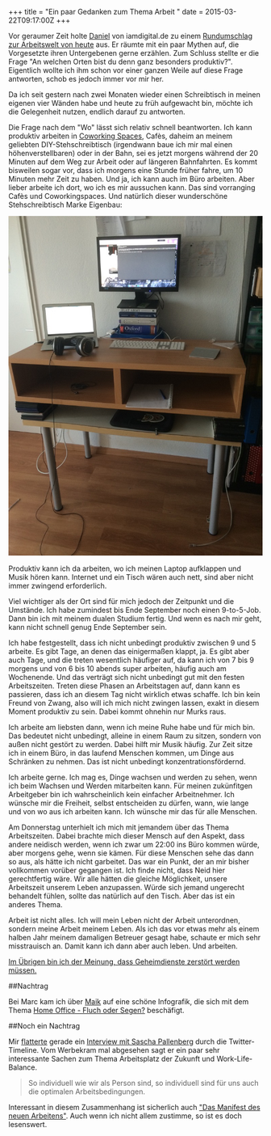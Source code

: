+++
title = "Ein paar Gedanken zum Thema Arbeit "
date = 2015-03-22T09:17:00Z
+++

Vor geraumer Zeit holte [Daniel](https://twitter.com/danielschoeberl) von iamdigital.de zu einem [Rundumschlag zur Arbeitswelt von heute](http://www.iamdigital.de/arbeitswelt-von-heute/) aus. Er räumte mit ein paar Mythen auf, die Vorgesetzte ihren Untergebenen gerne erzählen. Zum Schluss stellte er die Frage "An welchen Orten bist du denn ganz besonders produktiv?". Eigentlich wollte ich ihm schon vor einer ganzen Weile auf diese Frage antworten, schob es jedoch immer vor mir her.

Da ich seit gestern nach zwei Monaten wieder einen Schreibtisch in meinen eigenen vier Wänden habe und heute zu früh aufgewacht bin, möchte ich die Gelegenheit nutzen, endlich darauf zu antworten.

Die Frage nach dem "Wo" lässt sich relativ schnell beantworten. Ich kann produktiv arbeiten in [Coworking Spaces](http://www.iamdigital.de/coworking-in-heidelberg/), Cafès, daheim an meinem geliebten DIY-Stehschreibtisch (irgendwann baue ich mir mal einen höhenverstellbaren) oder in der Bahn, sei es jetzt morgens während der 20 Minuten auf dem Weg zur Arbeit oder auf längeren Bahnfahrten. Es kommt bisweilen sogar vor, dass ich morgens eine Stunde früher fahre, um 10 Minuten mehr Zeit zu haben. Und ja, ich kann auch im Büro arbeiten. Aber lieber arbeite ich dort, wo ich es mir aussuchen kann. Das sind vorranging Cafès und Coworkingspaces. Und natürlich dieser wunderschöne Stehschreibtisch Marke Eigenbau:

![Ein Bild von meinem DIY-Stehschreibtisch. Man nehme: Einen normalen Schreibtisch und stelle da ein IKEA-Regal, auf dem vorher der Fernseher stand drauf. Um die optimale Höhe zu erreichen nutze ich ein paar DVD-Hüllen](/img/IMG_16.jpg)

Produktiv kann ich da arbeiten, wo ich meinen Laptop aufklappen und Musik hören kann. Internet und ein Tisch wären auch nett, sind aber nicht immer zwingend erforderlich.

Viel wichtiger als der Ort sind für mich jedoch der Zeitpunkt und die Umstände. Ich habe zumindest bis Ende September noch einen 9-to-5-Job. Dann bin ich mit meinem dualen Studium fertig. Und wenn es nach mir geht, kann nicht schnell genug Ende September sein.

Ich habe festgestellt, dass ich nicht unbedingt produktiv zwischen 9 und 5 arbeite. Es gibt Tage, an denen das einigermaßen klappt, ja. Es gibt aber auch Tage, und die treten wesentlich häufiger auf, da kann ich von 7 bis 9 morgens und von 6 bis 10 abends super arbeiten, häufig auch am Wochenende. Und das verträgt sich nicht unbedingt gut mit den festen Arbeitszeiten. Treten diese Phasen an Arbeitstagen auf, dann kann es passieren, dass ich an diesem Tag nicht wirklich etwas schaffe. Ich bin kein Freund von Zwang, also will ich mich nicht zwingen lassen, exakt in diesem Moment produktiv zu sein. Dabei kommt ohnehin nur Murks raus.

Ich arbeite am liebsten dann, wenn ich meine Ruhe habe und für mich bin. Das bedeutet nicht unbedingt, alleine in einem Raum zu sitzen, sondern von außen nicht gestört zu werden. Dabei hilft mir Musik häufig. Zur Zeit sitze ich in einem Büro, in das laufend Menschen kommen, um Dinge aus Schränken zu nehmen. Das ist nicht unbedingt konzentrationsfördernd.

Ich arbeite gerne. Ich mag es, Dinge wachsen und werden zu sehen, wenn ich beim Wachsen und Werden mitarbeiten kann. Für meinen zukünfitgen Arbeitgeber bin ich wahrscheinlich kein einfacher Arbeitnehmer. Ich wünsche mir die Freiheit, selbst entscheiden zu dürfen, wann, wie lange und von wo aus ich arbeiten kann. Ich wünsche mir das für alle Menschen.

Am Donnerstag unterhielt ich mich mit jemandem über das Thema Arbeitszeiten. Dabei brachte mich dieser Mensch auf den Aspekt, dass andere neidisch werden, wenn ich zwar um 22:00 ins Büro kommen würde, aber morgens gehe, wenn sie kämen. Für diese Menschen sehe das dann so aus, als hätte ich nicht garbeitet. Das war ein Punkt, der an mir bisher vollkommen vorüber gegangen ist. Ich finde nicht, dass Neid hier gerechtfertig wäre. Wir alle hätten die gleiche Möglichkeit, unsere Arbeitszeit unserem Leben anzupassen. Würde sich jemand ungerecht behandelt fühlen, sollte das natürlich auf den Tisch. Aber das ist ein anderes Thema.

Arbeit ist nicht alles. Ich will mein Leben nicht der Arbeit unterordnen, sondern meine Arbeit meinem Leben. Als ich das vor etwas mehr als einem halben Jahr meinem damaligen Betreuer gesagt habe, schaute er mich sehr misstrauisch an. Damit kann ich dann aber auch leben. Und arbeiten.

[Im Übrigen bin ich der Meinung, dass Ge­heim­diens­te zerstört werden müssen.](https://bullenscheisse.de/2015/zweck-und-mittel/)

##Nachtrag

Bei Marc kam ich über [Maik](http://www.ostwestf4le.de/2015/03/16/infografik-home-office-fluch-oder-segen/) auf eine schöne Infografik, die sich mit dem Thema [Home Office - Fluch oder Segen?](http://www.ostwestf4le.de/2015/03/16/infografik-home-office-fluch-oder-segen/) beschäfigt.

##Noch ein Nachtrag

Mir [flatterte](https://twitter.com/benjaminnickel/status/579703723556995075) gerade ein [Interview mit Sascha Pallenberg](https://www.youtube.com/watch?v=S2xKdWW1Q0Q&feature=youtu.be) durch die Twitter-Timeline. Vom Werbekram mal abgesehen sagt er ein paar sehr interessante Sachen zum Thema Arbeitsplatz der Zukunft und Work-Life-Balance. 

> So individuell wie wir als Person sind, so individuell sind für uns auch die optimalen Arbeitsbedingungen.

Interessant in diesem Zusammenhang ist sicherlich auch ["Das Manifest des neuen Arbeitens"](https://onedrive.live.com/view.aspx?cid=BE45F3958558F996&resid=BE45F3958558F996!2474&qt=sharedby&app=WordPdf&authkey=!ALpGjfbe5I-zhm4). Auch wenn ich nicht allem zustimme, so ist es doch lesenswert.
